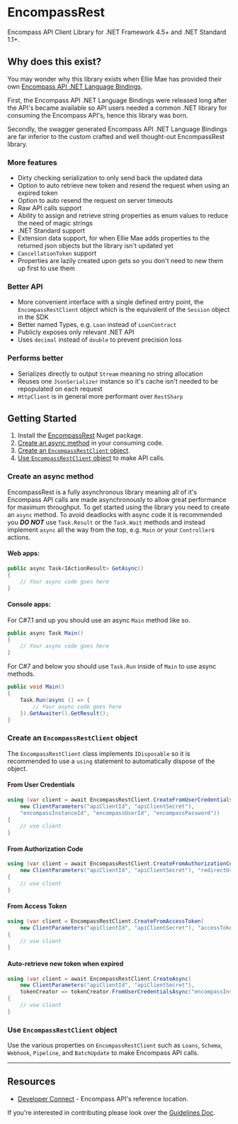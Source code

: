 # EncompassRest
Encompass API Client Library for .NET Framework 4.5+ and .NET Standard 1.1+.

## Why does this exist?
You may wonder why this library exists when Ellie Mae has provided their own [Encompass API .NET Language Bindings](https://github.com/EllieMae/developerconnect-dotnet-bindings).

First, the Encompass API .NET Language Bindings were released long after the API's became available so API users needed a common .NET library for consuming the Encompass API's, hence this library was born.

Secondly, the swagger generated Encompass API .NET Language Bindings are far inferior to the custom crafted and well thought-out EncompassRest library.

### More features
* Dirty checking serialization to only send back the updated data
* Option to auto retrieve new token and resend the request when using an expired token
* Option to auto resend the request on server timeouts
* Raw API calls support
* Ability to assign and retrieve string properties as enum values to reduce the need of magic strings
* .NET Standard support
* Extension data support, for when Ellie Mae adds properties to the returned json objects but the library isn't updated yet
* `CancellationToken` support
* Properties are lazily created upon gets so you don't need to new them up first to use them

### Better API
* More convenient interface with a single defined entry point, the `EncompassRestClient` object which is the equivalent of the `Session` object in the SDK
* Better named Types, e.g. `Loan` instead of `LoanContract`
* Publicly exposes only relevant .NET API
* Uses `decimal` instead of `double` to prevent precision loss

### Performs better
* Serializes directly to output `Stream` meaning no string allocation
* Reuses one `JsonSerializer` instance so it's cache isn't needed to be repopulated on each request
* `HttpClient` is in general more performant over `RestSharp`

## Getting Started
1. Install the [EncompassRest](https://www.nuget.org/packages/EncompassRest) Nuget package.
2. [Create an async method](#create-an-async-method) in your consuming code.
3. [Create an `EncompassRestClient` object](#create-an-encompassrestclient-object).
4. [Use `EncompassRestClient` object](#use-encompassrestclient-object) to make API calls.

### Create an async method
EncompassRest is a fully asynchronous library meaning all of it's Encompass API calls are made asynchronously to allow great performance for maximum throughput. To get started using the library you need to create an `async` method. To avoid deadlocks with async code it is recommended you **_DO NOT_** use `Task.Result` or the `Task.Wait` methods and instead implement `async` all the way from the top, e.g. `Main` or your `Controller`s actions.

#### Web apps:
```c#
public async Task<IActionResult> GetAsync()
{
    // Your async code goes here
}
```

#### Console apps:
For C#7.1 and up you should use an async `Main` method like so.

```c#
public async Task Main()
{
    // Your async code goes here
}
```

For C#7 and below you should use `Task.Run` inside of `Main` to use async methods.

```c#
public void Main()
{
    Task.Run(async () => {
        // Your async code goes here
    }).GetAwaiter().GetResult();
}
```

### Create an `EncompassRestClient` object
The `EncompassRestClient` class implements `IDisposable` so it is recommended to use a `using` statement to automatically dispose of the object.

#### From User Credentials
```c#
using (var client = await EncompassRestClient.CreateFromUserCredentialsAsync(
    new ClientParameters("apiClientId", "apiClientSecret"),
    "encompassInstanceId", "encompassUserId", "encompassPassword"))
{
    // use client
}
```

#### From Authorization Code
```c#
using (var client = await EncompassRestClient.CreateFromAuthorizationCodeAsync(
    new ClientParameters("apiClientId", "apiClientSecret"), "redirectUri", "authorizationCode"))
{
    // use client
}
```

#### From Access Token
```c#
using (var client = EncompassRestClient.CreateFromAccessToken(
    new ClientParameters("apiClientId", "apiClientSecret"), "accessToken"))
{
    // use client
}
```

#### Auto-retrieve new token when expired
```c#
using (var client = await EncompassRestClient.CreateAsync(
    new ClientParameters("apiClientId", "apiClientSecret"),
    tokenCreator => tokenCreator.FromUserCredentialsAsync("encompassInstanceId", "encompassUserId", "encompassPassword")))
{
    // use client
}
```

### Use `EncompassRestClient` object
Use the various properties on `EncompassRestClient` such as `Loans`, `Schema`, `Webhook`, `Pipeline`, and `BatchUpdate` to make Encompass API calls.

---

## Resources
* [Developer Connect](https://docs.developer.elliemae.com/reference) - Encompass API's reference location.

If you're interested in contributing please look over the [Guidelines Doc](Guidelines.md).
